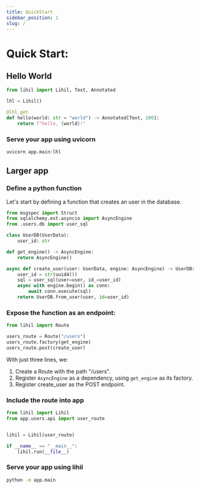 ```yaml
---
title: QuickStart
sidebar_position: 1
slug: /
---
```


# Quick Start:

## Hello World

```python title="app/main.py"
from lihil import Lihil, Text, Annotated

lhl = Lihil()

@lhl.get
def hello(world: str = "world") -> Annotated[Text, 200]:
    return f"hello, {world}!"
```

### Serve your app using uvicorn

```bash
uvicorn app.main:lhl
```

## Larger app

### Define a python function

Let's start by defining a function that creates an user in the database.

```python title="app/users/api.py"
from msgspec import Struct
from sqlalchemy.ext.asyncio import AsyncEngine
from .users.db import user_sql

class UserDB(UserData):
    user_id: str

def get_engine() -> AsyncEngine:
    return AsyncEngine()

async def create_user(user: UserData, engine: AsyncEngine) -> UserDB:
    user_id = str(uuid4())
    sql = user_sql(user=user, id_=user_id)
    async with engine.begin() as conn:
        await conn.execute(sql)
    return UserDB.from_user(user, id=user_id)
```

### Expose the function as an endpoint:

```python title="app/users/api.py"
from lihil import Route

users_route = Route("/users")
users_route.factory(get_engine)
users_route.post(create_user)
```

With just three lines, we:

1. Create a Route with the path "/users".
2. Register `AsyncEngine` as a dependency, using `get_engine` as its factory.
3. Register create_user as the POST endpoint.

### Include the route into app

```python title="app/main.py"
from lihil import Lihil
from app.users.api import user_route


lihil = Lihil(user_route)

if __name__ == "__main__":
    lihil.run(__file__)
```

### Serve your app using lihil

```bash
python -m app.main
```
